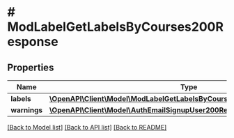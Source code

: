 # # ModLabelGetLabelsByCourses200Response

## Properties

Name | Type | Description | Notes
------------ | ------------- | ------------- | -------------
**labels** | [**\OpenAPI\Client\Model\ModLabelGetLabelsByCourses200ResponseLabelsInner[]**](ModLabelGetLabelsByCourses200ResponseLabelsInner.md) |  |
**warnings** | [**\OpenAPI\Client\Model\AuthEmailSignupUser200ResponseWarningsInner[]**](AuthEmailSignupUser200ResponseWarningsInner.md) |  | [optional]

[[Back to Model list]](../../README.md#models) [[Back to API list]](../../README.md#endpoints) [[Back to README]](../../README.md)
